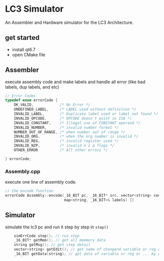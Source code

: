 # LC3 Simulator

An Assembler and Hardware simulator for the LC3 Architecture.

## get started

- install qt6.7
- open CMake file

## Assembler

execute assembly code and make labels and handle all error (like bad labels, dup labels, and etc)

```cpp
// Error Codes
typedef enum errorCode {
    OK_VALID,            /* No Error */
    UNDEFINED_LABEL,     /* LABEL used without definition */
    INVALID_LABEL,       /* Duplicate label used or label not found */
    INVALID_OPCODE,      /* OPCODE doesn't exist in ISA */
    INVALID_CONSTANT,    /* Illegal use of CONSTANT operand */
    INVALID_NUMBER,      /* invalid number format */
    NUMBER_OUT_OF_RANGE, /* when number out of range */
    INVALID_ORG,         /* when the org number is invalid */
    INVALID_REG,         /* invalid register used */
    INVALID_NZP,         /* invalid n z p flags */
    OTHER_ERROR          /* All other errors */

} errorCode;
```

### Assembly.cpp

execute one line of assembly code.

```cpp
// the encode function
errorCode Assembly::encode(_16_BIT pc, _16_BIT* src, vector<string> code,
                           map<string, _16_BIT>& labels) {}
```

## Simulator

simulate the lc3 pc and run it step by step in `step()`

```cpp
    simErrCode step(); // run step
    _16_BIT* getMem(); // get all memmory data
    string getMsg(); // get step detail
    vector<string> getEdit(); // get name of changend variable or reg or memmory
    _16_BIT getData(string); // get data of variable or reg or ... by call name
```
